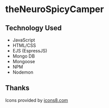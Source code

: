 # theNeuroSpicyCamper

## Technology Used

- JavaScript
- HTML/CSS
- EJS (EspressJS)
- Mongo DB
- Mongoose
- NPM
- Nodemon


## Thanks
Icons provided by [icons8.com](https://icons8.com/icon/2512/campfire)
